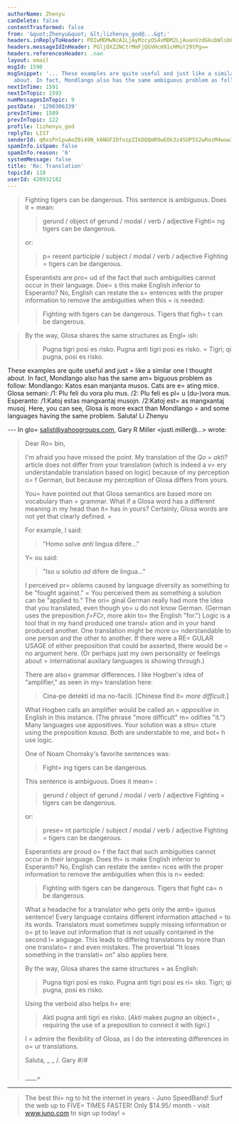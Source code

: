 ```yaml
---
authorName: Zhenyu
canDelete: false
contentTrasformed: false
from: '&quot;Zhenyu&quot; &lt;lizhenyu_god@...&gt;'
headers.inReplyToHeader: PDIwMDMwNzA1LjAyMzcyOS4xMDM2LjAuanVzdGkubWlsbGVyQGp1bm8uY29tPg==
headers.messageIdInHeader: PGljOXZ2NCtrMmFjQGVHcm91cHMuY29tPg==
headers.referencesHeader: .nan
layout: email
msgId: 1590
msgSnippet: '... These examples are quite useful and just like a similar one I thought
  about. In fact, Mondlango also has the same ambiguous problem as follow: Mondlango:'
nextInTime: 1591
nextInTopic: 1593
numMessagesInTopic: 9
postDate: '1290306339'
prevInTime: 1589
prevInTopic: 122
profile: lizhenyu_god
replyTo: LIST
senderId: qRxsPnlpuAeZ0i49N_k6NGF2DfozpZIkDQQmR9wEOk3z4SUP5S2wRozM4wuw1kEpdt1YUO3mIsps--Qp3t1KQFwe6ZOgbccbZts
spamInfo.isSpam: false
spamInfo.reason: '6'
systemMessage: false
title: 'Re: Translation'
topicId: 118
userId: 420932182
---
```


> Fighting tigers can be dangerous.
> This sentence is ambiguous.  Does it =
mean:
> 
> >gerund / object of gerund / modal / verb / adjective 
> >Fighti=
ng       tigers               can         be    dangerous.
> 
> or:
> 
> >p=
resent participle / subject / modal / verb / adjective
> >     Fighting    =
          tigers       can       be    dangerous.
> 
> Esperantists are pro=
ud of the fact that such ambiguities cannot occur in
> their language.  Doe=
s this make English inferior to Esperanto?  No,
> English can restate the s=
entences with the proper information to remove
> the ambiguities when this =
is needed:
> 
> >Fighting with tigers can be dangerous.
> >Tigers that figh=
t can be dangerous.

> By the way, Glosa shares the same structures as Engl=
ish:
> 
> >Pugna tigri posi es risko.
> >Pugna anti tigri posi es risko.
> =
>Tigri; qi pugna, posi es risko.

These examples are quite useful and just =
like a similar one I thought about. In fact, Mondlango also has the same am=
biguous problem as follow:
Mondlango: Katos esan manjanta musos. Cats are e=
ating mice.
Glosa semani: 
/1: Plu feli du vora plu mus.
/2: Plu feli es pl=
u (du-)vora mus.
Esperanto: 
/1:Katoj estas mangxantaj musojn.
/2:Katoj est=
as mangxantaj musoj.
Here, you can see, Glosa is more exact than Mondlango =
and some languages having the same problem. 
Saluta!
Li Zhenyu


--- In glo=
salist@yahoogroups.com, Gary R Miller <justi.miller@...> wrote:
>
> Dear Ro=
bin,
> 
> I'm afraid you have missed the point.  My translation of the _Qo =
akti?_
> article does not differ from your translation (which is indeed a v=
ery
> understandable translation based on logic) because of my perception o=
f
> German, but because my perception of Glosa differs from yours.
> 
> You=
 have pointed out that Glosa semantics are based more on vocabulary
> than =
grammar.  What if a Glosa word has a different meaning in my head
> than it=
 has in yours?  Certainly, Glosa words are not yet that clearly
> defined.
=
> 
> For example, I said:
> 
> >"Homo solve _anti_ lingua difere..."
> 
> Y=
ou said:
> 
> >"Iso u solutio _ad_ difere de lingua..."
> 
> I perceived pr=
oblems caused by language diversity as something to be
> "fought against." =
 You perceived them as something a solution can be
> "applied to."  The ori=
ginal German really had more the idea that you
> translated, even though yo=
u do not know German.  (German uses the
> preposition _f=FCr_, more akin to=
 the English "for.")  Logic is a tool that
> in my hand produced one transl=
ation and in your hand produced another. 
> One translation might be more u=
nderstandable to one person and the other
> to another.  If there were a RE=
GULAR USAGE of either preposition that
> could be asserted, there would be =
no argument here.  (Or perhaps just my
> own personality or feelings about =
international auxilary languages is
> showing through.)
> 
> There are also=
 grammar differences.  I like Hogben's idea of "amplifier,"
> as seen in my=
 translation here:
> 
> >Cina-pe detekti id ma no-facili.  [Chinese find it=
 _more difficult_.]
> 
> What Hogben calls an amplifier would be called an =
_appositive_ in English
> in this instance.  (The phrase "more difficult" m=
odifies "it.")  Many
> languages use appositives.  Your solution was a stru=
cture using the
> preposition _kausa_.  Both are understable to me, and bot=
h use logic.
> 
> One of Noam Chomsky's favorite sentences was:
> 
> >Fight=
ing tigers can be dangerous.
> 
> This sentence is ambiguous.  Does it mean=
:
> 
> >gerund / object of gerund / modal / verb / adjective 
> >Fighting  =
     tigers               can         be    dangerous.
> 
> or:
> 
> >prese=
nt participle / subject / modal / verb / adjective
> >     Fighting        =
      tigers       can       be    dangerous.
> 
> Esperantists are proud o=
f the fact that such ambiguities cannot occur in
> their language.  Does th=
is make English inferior to Esperanto?  No,
> English can restate the sente=
nces with the proper information to remove
> the ambiguities when this is n=
eeded:
> 
> >Fighting with tigers can be dangerous.
> >Tigers that fight ca=
n be dangerous.
> 
> What a headache for a translator who gets only the amb=
iguous sentence! 
> Every language contains different information attached =
to its words. 
> Translators must sometimes supply missing information or o=
pt to leave out
> information that is not usually contained in the second l=
anguage.  This
> leads to differing translations by more than one translato=
r and even
> mistakes.  The proverbial "It loses something in the translati=
on" also
> applies here.
> 
> By the way, Glosa shares the same structures =
as English:
> 
> >Pugna tigri posi es risko.
> >Pugna anti tigri posi es ri=
sko.
> >Tigri; qi pugna, posi es risko.
> 
> Using the verboid also helps h=
ere:
> 
> >Akti pugna anti tigri es risko.  (_Akti_ makes _pugna_ an object=
,
> requiring the use of a preposition to connect it with _tigri_.)
> 
> I =
admire the flexibility of Glosa, as I do the interesting differences in
> o=
ur translations.
> 
> Saluta,
>  _  _
>   /.   Gary
> #/\#
>  ###
> 
> ____=
____________________________________________________________
> The best thi=
ng to hit the internet in years - Juno SpeedBand!
> Surf the web up to FIVE=
 TIMES FASTER!
> Only $14.95/ month - visit www.juno.com to sign up today!
=
>



